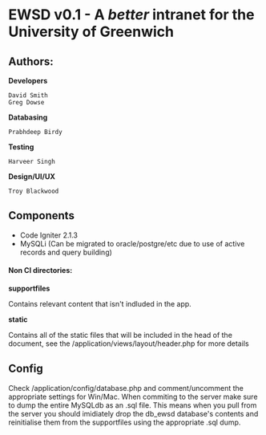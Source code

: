 # EWSD v0.1 - A _better_ intranet for the University of Greenwich

## Authors:
__Developers__

	David Smith
	Greg Dowse
	
__Databasing__

	Prabhdeep Birdy
	
__Testing__

	Harveer Singh
	
__Design/UI/UX__

	Troy Blackwood

## Components
* Code Igniter 2.1.3
* MySQLi (Can be migrated to oracle/postgre/etc due to use of active records and query building)

#### Non CI directories:
__supportfiles__

Contains relevant content that isn't indluded in the app.
	
__static__

Contains all of the static files that will be included in the head of the document, see the /application/views/layout/header.php for more details


## Config
Check /application/config/database.php and comment/uncomment the appropriate settings for Win/Mac. When commiting to the server make sure to dump the entire MySQLdb as an .sql file. This means when you pull from the server you should imidiately drop the db_ewsd database's contents and reinitialise them from the supportfiles using the appropriate .sql dump.




